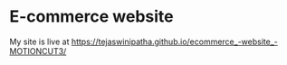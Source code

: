 # E-commerce website
My site is live at https://tejaswinipatha.github.io/ecommerce_-website_-MOTIONCUT3/
